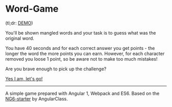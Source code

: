 # Word-Game

(tl;dr: [DEMO](http://zbic.in/word-game/))

You'll be shown mangled words and your task is to guess what was the original word.

You have 40 seconds and for each correct answer you get points - the longer the word the more points you can earn. 
However, for each character removed you loose 1 point, so be aware not to make too much mistakes!

Are you brave enough to pick up the challenge?

[Yes I am, let's go!](http://zbic.in/word-game/)

---

A simple game prepared with Angular 1, Webpack and ES6. Based on the [NG6-starter](https://github.com/AngularClass/NG6-starter) by AngularClass. 
